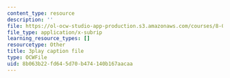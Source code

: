 ```yaml
---
content_type: resource
description: ''
file: https://ol-ocw-studio-app-production.s3.amazonaws.com/courses/8-01sc-classical-mechanics-fall-2016/8b063b22fd645d70b474140b167aacaa_7JPHNCT1Qo.vtt
file_type: application/x-subrip
learning_resource_types: []
resourcetype: Other
title: 3play caption file
type: OCWFile
uid: 8b063b22-fd64-5d70-b474-140b167aacaa
---
```


